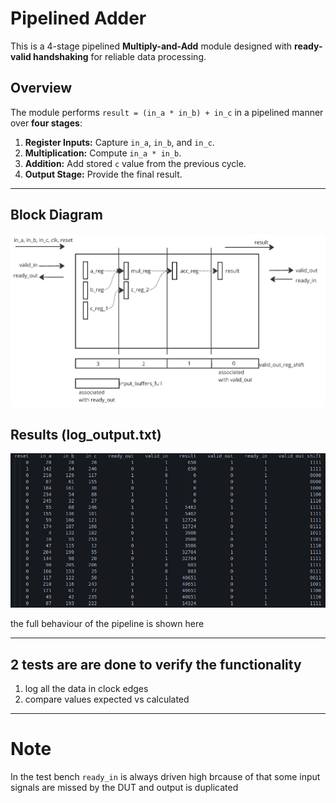 # Pipelined Adder

This is a 4-stage pipelined **Multiply-and-Add** module designed with **ready-valid handshaking** for reliable data processing.

## Overview
The module performs `result = (in_a * in_b) + in_c` in a pipelined manner over **four stages**:

1. **Register Inputs:** Capture `in_a`, `in_b`, and `in_c`.
2. **Multiplication:** Compute `in_a * in_b`.
3. **Addition:** Add stored `c` value from the previous cycle.
4. **Output Stage:** Provide the final result.


---

## Block Diagram
![Pipeline Diagram](architecture.png)  

## Results  (log_output.txt)
![Results](results.png) 

the full behaviour of the pipeline is shown here 

---
## 2 tests are are done to verify the functionality
1. log all the data in clock edges
2. compare values expected vs calculated

---
# Note
In the test bench `ready_in` is always driven high brcause of that some input signals are missed by the DUT and output is duplicated
